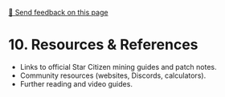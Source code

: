 [💬 Send feedback on this page](https://github.com/codepic/StarCitizen.Mining.Mole/issues/new?template=feedback.yml&title=Feedback+on+ResourcesReferences.md&page=ResourcesReferences.md)

# 10. Resources & References

- Links to official Star Citizen mining guides and patch notes.
- Community resources (websites, Discords, calculators).
- Further reading and video guides.
